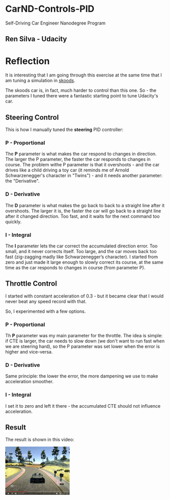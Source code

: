 # CarND-Controls-PID
Self-Driving Car Engineer Nanodegree Program

## Ren Silva - Udacity


# Reflection

It is interesting that I am going through this exercise at the same time that I am tuning a simulation in [skoods](https://skoods.org).

The skoods car is, in fact, much harder to control than this one. So - the parameters I tuned there were a fantastic starting point to tune Udacity's car.

## Steering Control
This is how I manually tuned the **steering** PID controller:

### P - Proportional
The **P** parameter is what makes the car respond to changes in direction. The larger the P parameter, the faster the car responds to changes in course. The problem withe P parameter is that it overshoots - and the car drives like a child driving a toy car (it reminds me of Arnold Schwarzenegger's character in "Twins") - and it needs another parameter: the "Derivative".

### D - Derivative  
The **D** parameter is what makes the go back to back to a straight line after it overshoots. The larger it is, the faster the car will go back to a straight line after it changed direction. Too fast, and it waits for the next command too quickly. 

### I - Integral  
The **I** parameter lets the car correct the accumulated direction error. Too small, and it never corrects itself. Too large, and the car moves back too fast (zig-zagging madly like Schwarzenegger’s character). I started from zero and just made it large enough to slowly correct its course, at the same time as the car responds to changes in course (from parameter P).

## Throttle Control
I started with constant acceleration of 0.3 - but it became clear that I would never beat any speed record with that.

So, I experimented with a few options. 
### P - Proportional
Th **P** parameter was my main parameter for the throttle. The idea is simple: if CTE is larger, the car needs to slow down (we don't want to run fast when we are steering hard), so the P parameter was set lower when the error is higher and vice-versa.
### D - Derivative 
Same principle: the lower the error, the more dampening we use to make acceleration smoother.
### I - Integral  
I set it to zero and left it there - the accumulated CTE should not influence acceleration.

## Result
The result is shown in this video:

<a href="https://www.youtube.com/watch?v=UoNyG5H5PLk">
<img src="https://github.com/RenSilvaAU/CarND-PID-Control-Project/blob/master/pics/renslap.png?raw=true" width=40%/>
</a>





